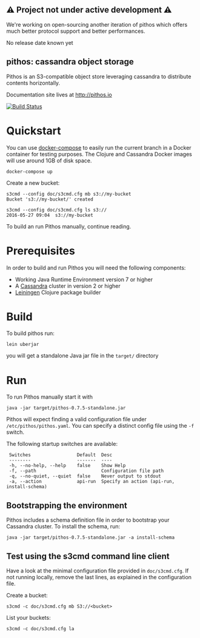 :warning: Project not under active development :warning:
-------------------------------------------------------------------

We're working on open-sourcing another iteration of pithos which offers much better protocol support and better performances.

No release date known yet



pithos: cassandra object storage
--------------------------------

Pithos is an S3-compatible object store leveraging cassandra
to distribute contents horizontally.

Documentation site lives at http://pithos.io

[![Build Status](https://travis-ci.org/exoscale/pithos.svg)](https://travis-ci.org/exoscale/pithos)


# Quickstart

You can use [docker-compose](https://docs.docker.com/compose/) to easily
run the current branch in a Docker container for testing purposes. The
Clojure and Cassandra Docker images will use around 1GB of disk space.

    docker-compose up

Create a new bucket:

    s3cmd --config doc/s3cmd.cfg mb s3://my-bucket
    Bucket 's3://my-bucket/' created

    s3cmd --config doc/s3cmd.cfg ls s3://
    2016-05-27 09:04  s3://my-bucket

To build an run Pithos manually, continue reading.

# Prerequisites

In order to build and run Pithos you will need the following components:

* Working Java Runtime Environment version 7 or higher
* A [Cassandra](http://cassandra.apache.org/) cluster in version 2 or higher
* [Leiningen](https://github.com/technomancy/leiningen) Clojure package builder

# Build

To build pithos run:

    lein uberjar

you will get a standalone Java jar file in the `target/` directory

# Run

To run Pithos manually start it with

    java -jar target/pithos-0.7.5-standalone.jar

Pithos will expect finding a valid configuration file under `/etc/pithos/pithos.yaml`. You can specify a distinct config file using the `-f` switch.

The following startup switches are available:

     Switches                 Default  Desc
     --------                 -------  ----
     -h, --no-help, --help    false    Show Help
     -f, --path                        Configuration file path
     -q, --no-quiet, --quiet  false    Never output to stdout
     -a, --action             api-run  Specify an action (api-run, install-schema)

## Bootstrapping the environment

Pithos includes a schema definition file in order to bootstrap your Cassandra cluster.
To install the schema, run:

    java -jar target/pithos-0.7.5-standalone.jar -a install-schema


## Test using the s3cmd command line client

Have a look at the minimal configuration file provided in
`doc/s3cmd.cfg`. If not running locally, remove the last lines, as
explained in the configuration file.

Create a bucket:

    s3cmd -c doc/s3cmd.cfg mb S3://<bucket>

List your buckets:

    s3cmd -c doc/s3cmd.cfg la
